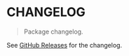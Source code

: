 # CHANGELOG

> Package changelog.

See [GitHub Releases](https://github.com/stdlib-js/stats-base-dists-binomial-variance/releases) for the changelog.